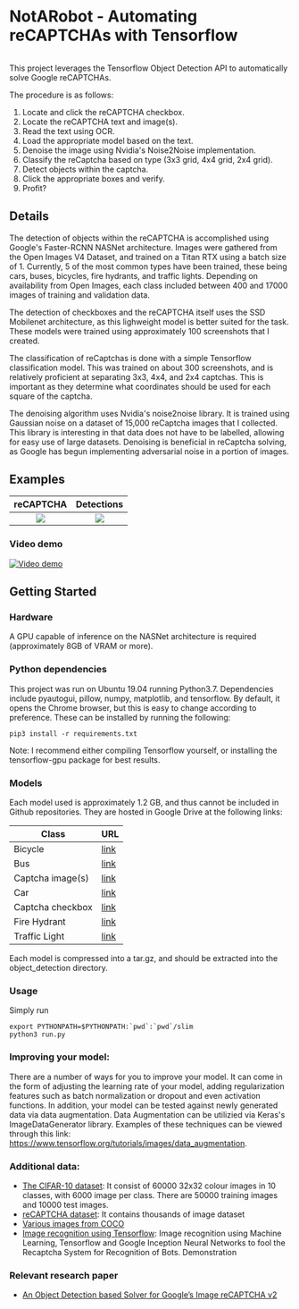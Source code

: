 # NotARobot - Automating reCAPTCHAs with Tensorflow
######
This project leverages the Tensorflow Object Detection API to automatically solve Google reCAPTCHAs.

The procedure is as follows:

1. Locate and click the reCAPTCHA checkbox.
2. Locate the reCAPTCHA text and image(s).
3. Read the text using OCR.
4. Load the appropriate model based on the text.
5. Denoise the image using Nvidia's Noise2Noise implementation.
6. Classify the reCaptcha based on type (3x3 grid, 4x4 grid, 2x4 grid).
7. Detect objects within the captcha.
8. Click the appropriate boxes and verify.
9. Profit?

## Details
The detection of objects within the reCAPTCHA is accomplished using Google's Faster-RCNN NASNet architecture. Images were gathered from the Open Images V4 Dataset, and trained on a Titan RTX using a batch size of 1. Currently, 5 of the most common types have been trained, these being cars, buses, bicycles, fire hydrants, and traffic lights. Depending on availability from Open Images, each class included between 400 and 17000 images of training and validation data.

The detection of checkboxes and the reCAPTCHA itself uses the SSD Mobilenet architecture, as this lighweight model is better suited for the task. These models were trained using approximately 100 screenshots that I created.

The classification of reCaptchas is done with a simple Tensorflow classification model. This was trained on about 300 screenshots, and is relatively proficient at separating 3x3, 4x4, and 2x4 captchas. This is important as they determine what coordinates should be used for each square of the captcha.

The denoising algorithm uses Nvidia's noise2noise library. It is trained using Gaussian noise on a dataset of 15,000 reCaptcha images that I collected. This library is interesting in that data does not have to be labelled, allowing for easy use of large datasets. Denoising is beneficial in reCaptcha solving, as Google has begun implementing adversarial noise in a portion of images.

## Examples

reCAPTCHA         |  Detections
:-------------------------:|:-------------------------:
![](https://github.com/Possums/NotARobot/raw/master/img/captcha.png)  |  ![](https://github.com/Possums/NotARobot/raw/master/img/detections.png)

### Video demo
[![Video demo](http://img.youtube.com/vi/_OS5xOHxUtU/0.jpg)](http://www.youtube.com/watch?v=_OS5xOHxUtU "Video demo")

## Getting Started
### Hardware
A GPU capable of inference on the NASNet architecture is required (approximately 8GB of VRAM or more).

### Python dependencies
This project was run on Ubuntu 19.04 running Python3.7. Dependencies include pyautogui, pillow, numpy, matplotlib, and tensorflow. By default, it opens the Chrome browser, but this is easy to change according to preference. These can be installed by running the following:
```
pip3 install -r requirements.txt
```
Note: I recommend either compiling Tensorflow yourself, or installing the tensorflow-gpu package for best results.

### Models
Each model used is approximately 1.2 GB, and thus cannot be included in Github repositories. They are hosted in Google Drive at the following links:

|Class |	URL |
|-------------|-------------|
|Bicycle |	[link](https://drive.google.com/file/d/19dSW-_TfIY03s-0xjwmqQrlkjXy0dzcr/view?usp=sharing) |
|Bus | [link](https://drive.google.com/file/d/1fGFZpI3IsVIhW4bKc7_-UQjkHmYg_knv/view?usp=sharing) |
|Captcha image(s) |	[link](https://drive.google.com/file/d/1N0yMl2f5nT1eFTZvK6QpHQ33uexMeayM/view?usp=sharing) |
|Car	| [link](https://drive.google.com/file/d/1qUA0PRJmtNINpS7bdpT0wur19Fd1EKLN/view?usp=sharing) |
|Captcha checkbox	| [link](https://drive.google.com/file/d/11MIzTNSrGRU66Qws-EH0WfXEGVFssCCz/view?usp=sharing) |
|Fire Hydrant	| [link](https://drive.google.com/file/d/1pYbTFR2_XseQ937Yoeih93ediyZnifbu/view?usp=sharing) |
|Traffic Light	| [link](https://drive.google.com/file/d/1GC2LTI2U_nNlX08__HQ97V2QjgO00_Ey/view?usp=sharing) |

Each model is compressed into a tar.gz, and should be extracted into the object_detection directory.

### Usage

Simply run

```
export PYTHONPATH=$PYTHONPATH:`pwd`:`pwd`/slim
python3 run.py
```

### Improving your model:
There are a number of ways for you to improve your model. It can come in the form of adjusting the learning rate of your model, adding regularization features such as batch normalization or dropout and even activation functions. In addition, your model can be tested against newly generated data via data augmentation. Data Augmentation can be utilizied via Keras's ImageDataGenerator library. Examples of these techniques can be viewed through this link: https://www.tensorflow.org/tutorials/images/data_augmentation. 


### Additional data:
- [The CIFAR-10 dataset](https://www.cs.toronto.edu/~kriz/cifar.html): It consist of 60000 32x32 colour images in 10 classes, with 6000 image per class. There are 50000 training images and 10000 test images.
- [reCAPTCHA dataset](https://github.com/brian-the-dev/recaptcha-dataset): It contains thousands of image dataset
- [Various images from COCO](https://cocodataset.org/#download)
- [Image recognition using Tensorflow](https://github.com/alielabridi/Image-recognition-reCaptcha-TensorFlow): Image recognition using Machine Learning, Tensorflow and Google Inception Neural Networks to fool the Recaptcha System for Recognition of Bots. Demonstration

### Relevant research paper
- [An Object Detection based Solver for Google’s Image reCAPTCHA v2
](https://www.usenix.org/system/files/raid20-hossen.pdf)

